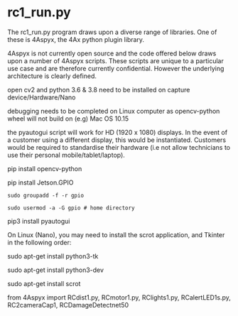 # rc1_run.py

The rc1_run.py program draws upon a diverse range of libraries. One of these is 4Aspyx, the 4Ax python plugin library.

4Aspyx is not currently open source and the code offered below draws upon a number of 4Aspyx scripts. These scripts are unique to a particular use case and are therefore
currently confidential. However the underlying architecture is clearly defined.


open cv2 and python 3.6 & 3.8 need to be installed on capture device/Hardware/Nano

debugging needs to be completed on Linux computer as opencv-python wheel will not build on (e.g) Mac OS 10.15

the pyautogui script will work for HD (1920 x 1080) displays. In the event of a customer using a different display, this would be instantiated. Customers would be required to standardise their hardware (i.e not allow technicians to use their personal mobile/tablet/laptop).    

pip install opencv-python

pip install Jetson.GPIO

	sudo groupadd -f -r gpio
 
	sudo usermod -a -G gpio # home directory
 
pip3 install pyautogui	

On Linux (Nano), you may need to install the scrot application, and Tkinter in the following order:

sudo apt-get install python3-tk

sudo apt-get install python3-dev

sudo apt-get install scrot
	
from 4Aspyx import RCdist1.py, RCmotor1.py, RClights1.py, RCalertLED1s.py, RC2cameraCap1, RCDamageDetectnet50
